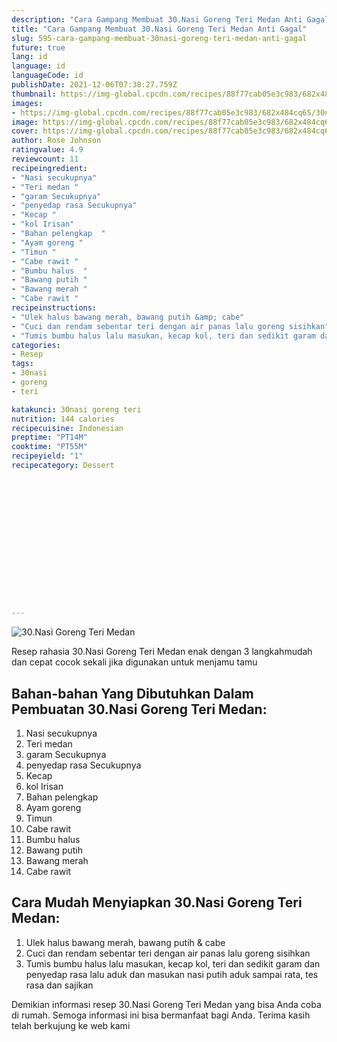 ```yaml
---
description: "Cara Gampang Membuat 30.Nasi Goreng Teri Medan Anti Gagal"
title: "Cara Gampang Membuat 30.Nasi Goreng Teri Medan Anti Gagal"
slug: 595-cara-gampang-membuat-30nasi-goreng-teri-medan-anti-gagal
future: true
lang: id
language: id
languageCode: id
publishDate: 2021-12-06T07:38:27.759Z 
thumbnail: https://img-global.cpcdn.com/recipes/88f77cab05e3c983/682x484cq65/30nasi-goreng-teri-medan-foto-resep-utama.webp
images:
- https://img-global.cpcdn.com/recipes/88f77cab05e3c983/682x484cq65/30nasi-goreng-teri-medan-foto-resep-utama.webp
image: https://img-global.cpcdn.com/recipes/88f77cab05e3c983/682x484cq65/30nasi-goreng-teri-medan-foto-resep-utama.webp
cover: https://img-global.cpcdn.com/recipes/88f77cab05e3c983/682x484cq65/30nasi-goreng-teri-medan-foto-resep-utama.webp
author: Rose Johnson
ratingvalue: 4.9
reviewcount: 11
recipeingredient:
- "Nasi secukupnya"
- "Teri medan "
- "garam Secukupnya"
- "penyedap rasa Secukupnya"
- "Kecap "
- "kol Irisan"
- "Bahan pelengkap  "
- "Ayam goreng "
- "Timun "
- "Cabe rawit "
- "Bumbu halus  "
- "Bawang putih "
- "Bawang merah "
- "Cabe rawit "
recipeinstructions:
- "Ulek halus bawang merah, bawang putih &amp; cabe"
- "Cuci dan rendam sebentar teri dengan air panas lalu goreng sisihkan"
- "Tumis bumbu halus lalu masukan, kecap kol, teri dan sedikit garam dan penyedap rasa lalu aduk dan masukan nasi putih aduk sampai rata, tes rasa dan sajikan"
categories:
- Resep
tags:
- 30nasi
- goreng
- teri

katakunci: 30nasi goreng teri 
nutrition: 144 calories
recipecuisine: Indonesian
preptime: "PT14M"
cooktime: "PT55M"
recipeyield: "1"
recipecategory: Dessert


     
    
    
    
    
    
    
    
    
    
    
      
    
---
```



![30.Nasi Goreng Teri Medan](https://img-global.cpcdn.com/recipes/88f77cab05e3c983/682x484cq65/30nasi-goreng-teri-medan-foto-resep-utama.webp)

Resep rahasia 30.Nasi Goreng Teri Medan  enak dengan 3 langkahmudah dan cepat cocok sekali jika digunakan untuk menjamu tamu

<!--inarticleads1-->

## Bahan-bahan Yang Dibutuhkan Dalam Pembuatan 30.Nasi Goreng Teri Medan:

1. Nasi secukupnya
1. Teri medan 
1. garam Secukupnya
1. penyedap rasa Secukupnya
1. Kecap 
1. kol Irisan
1. Bahan pelengkap  
1. Ayam goreng 
1. Timun 
1. Cabe rawit 
1. Bumbu halus  
1. Bawang putih 
1. Bawang merah 
1. Cabe rawit 



<!--inarticleads2-->

## Cara Mudah Menyiapkan 30.Nasi Goreng Teri Medan:

1. Ulek halus bawang merah, bawang putih &amp; cabe
1. Cuci dan rendam sebentar teri dengan air panas lalu goreng sisihkan
1. Tumis bumbu halus lalu masukan, kecap kol, teri dan sedikit garam dan penyedap rasa lalu aduk dan masukan nasi putih aduk sampai rata, tes rasa dan sajikan




Demikian informasi  resep 30.Nasi Goreng Teri Medan   yang bisa Anda coba di rumah. Semoga informasi ini bisa bermanfaat bagi Anda. Terima kasih telah berkujung ke web kami
